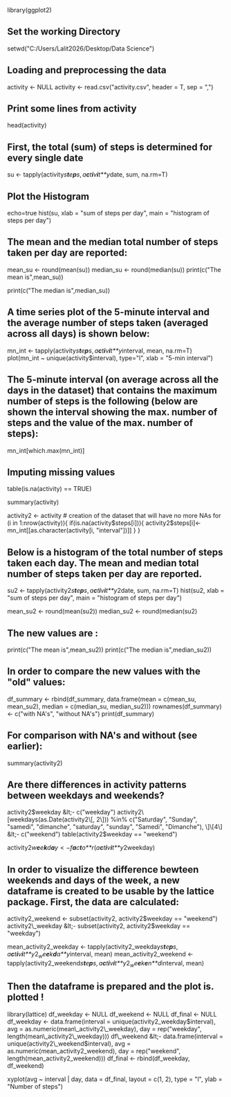 library(ggplot2)

Set the working Directory
-------------------------

setwd("C:/Users/Lalit2026/Desktop/Data Science")

Loading and preprocessing the data
----------------------------------

activity &lt;- NULL activity &lt;- read.csv("activity.csv", header = T, sep = ",")

Print some lines from activity
------------------------------

head(activity)

First, the total (sum) of steps is determined for every single date
-------------------------------------------------------------------

su &lt;- tapply(activity*s**t**e**p**s*, *a**c**t**i**v**i**t**y*date, sum, na.rm=T)

Plot the Histogram
------------------

echo=true hist(su, xlab = "sum of steps per day", main = "histogram of steps per day")

The mean and the median total number of steps taken per day are reported:
-------------------------------------------------------------------------

mean\_su &lt;- round(mean(su)) median\_su &lt;- round(median(su)) print(c("The mean is",mean\_su))

print(c("The median is",median\_su))

A time series plot of the 5-minute interval and the average number of steps taken (averaged across all days) is shown below:
----------------------------------------------------------------------------------------------------------------------------

mn\_int &lt;- tapply(activity*s**t**e**p**s*, *a**c**t**i**v**i**t**y*interval, mean, na.rm=T) plot(mn\_int ~ unique(activity$interval), type="l", xlab = "5-min interval")

The 5-minute interval (on average across all the days in the dataset) that contains the maximum number of steps is the following (below are shown the interval showing the max. number of steps and the value of the max. number of steps):
-------------------------------------------------------------------------------------------------------------------------------------------------------------------------------------------------------------------------------------------

mn\_int\[which.max(mn\_int)\]

Imputing missing values
-----------------------

table(is.na(activity) == TRUE)

summary(activity)

activity2 &lt;- activity \# creation of the dataset that will have no more NAs for (i in 1:nrow(activity)){ if(is.na(activity$steps\[i\])){  activity2$steps\[i\]&lt;- mn\_int\[\[as.character(activity\[i, "interval"\])\]\] } }

Below is a histogram of the total number of steps taken each day. The mean and median total number of steps taken per day are reported.
---------------------------------------------------------------------------------------------------------------------------------------

su2 &lt;- tapply(activity2*s**t**e**p**s*, *a**c**t**i**v**i**t**y*2date, sum, na.rm=T) hist(su2, xlab = "sum of steps per day", main = "histogram of steps per day")

mean\_su2 &lt;- round(mean(su2)) median\_su2 &lt;- round(median(su2)

The new values are :
--------------------

print(c("The mean is",mean\_su2)) print(c("The median is",median\_su2))

In order to compare the new values with the "old" values:
---------------------------------------------------------

df\_summary &lt;- rbind(df\_summary, data.frame(mean = c(mean\_su, mean\_su2), median = c(median\_su, median\_su2))) rownames(df\_summary) &lt;- c("with NA's", "without NA's") print(df\_summary)

For comparison with NA's and without (see earlier):
---------------------------------------------------

summary(activity2)

Are there differences in activity patterns between weekdays and weekends?
-------------------------------------------------------------------------

activity2$weekday &lt;- c("weekday") activity2\[weekdays(as.Date(activity2\[, 2\])) %in% c("Saturday", "Sunday", "samedi", "dimanche", "saturday", "sunday", "Samedi", "Dimanche"), \]\[4\] &lt;- c("weekend") table(activity2$weekday == "weekend")

activity2*w**e**e**k**d**a**y* &lt; −*f**a**c**t**o**r*(*a**c**t**i**v**i**t**y*2weekday)

In order to visualize the difference bewteen weekends and days of the week, a new dataframe is created to be usable by the lattice package. First, the data are calculated:
---------------------------------------------------------------------------------------------------------------------------------------------------------------------------

activity2\_weekend &lt;- subset(activity2, activity2$weekday == "weekend") activity2\_weekday &lt;- subset(activity2, activity2$weekday == "weekday")

mean\_activity2\_weekday &lt;- tapply(activity2\_weekday*s**t**e**p**s*, *a**c**t**i**v**i**t**y*2<sub>*w*</sub>*e**e**k**d**a**y*interval, mean) mean\_activity2\_weekend &lt;- tapply(activity2\_weekend*s**t**e**p**s*, *a**c**t**i**v**i**t**y*2<sub>*w*</sub>*e**e**k**e**n**d*interval, mean)

Then the dataframe is prepared and the plot is. plotted !
---------------------------------------------------------

library(lattice) df\_weekday &lt;- NULL df\_weekend &lt;- NULL df\_final &lt;- NULL df\_weekday &lt;- data.frame(interval = unique(activity2\_weekday$interval), avg = as.numeric(mean\_activity2\_weekday), day = rep("weekday", length(mean\_activity2\_weekday))) df\_weekend &lt;- data.frame(interval = unique(activity2\_weekend$interval), avg = as.numeric(mean\_activity2\_weekend), day = rep("weekend", length(mean\_activity2\_weekend))) df\_final &lt;- rbind(df\_weekday, df\_weekend)

xyplot(avg ~ interval | day, data = df\_final, layout = c(1, 2), type = "l", ylab = "Number of steps")
